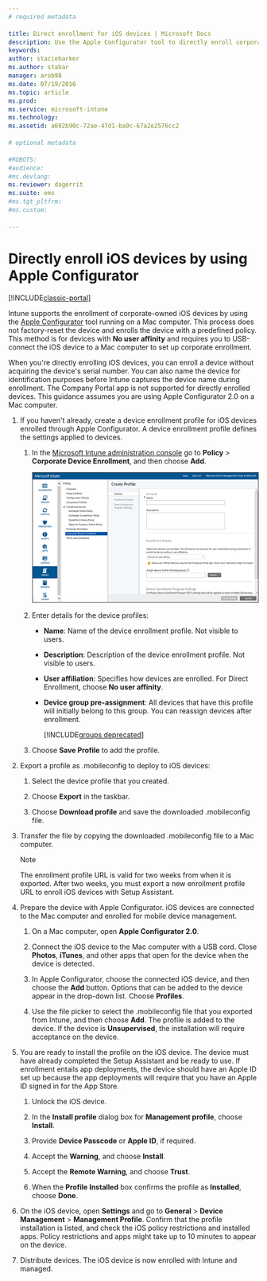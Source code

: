 ```yaml
---
# required metadata

title: Direct enrollment for iOS devices | Microsoft Docs
description: Use the Apple Configurator tool to directly enroll corporate-owned iOS devices with a predefined policy by USB-connecting them to a Mac computer.
keywords:
author: staciebarker
ms.author: stabar
manager: arob98
ms.date: 07/19/2016
ms.topic: article
ms.prod:
ms.service: microsoft-intune
ms.technology:
ms.assetid: a692b90c-72ae-47d1-ba9c-67a2e2576cc2

# optional metadata

#ROBOTS:
#audience:
#ms.devlang:
ms.reviewer: dagerrit
ms.suite: ems
#ms.tgt_pltfrm:
#ms.custom:

---
```


# Directly enroll iOS devices by using Apple Configurator

[!INCLUDE[classic-portal](../includes/classic-portal.md)]

Intune supports the enrollment of corporate-owned iOS devices by using the [Apple Configurator](http://go.microsoft.com/fwlink/?LinkId=518017) tool running on a Mac computer. This process does not factory-reset the device and enrolls the device with a predefined policy. This method is for devices with **No user affinity** and requires you to USB-connect the iOS device to a Mac computer to set up corporate enrollment.

When you're directly enrolling iOS devices, you can enroll a device without acquiring the device's serial number. You can also name the device for identification purposes before Intune captures the device name during enrollment. The Company Portal app is not supported for directly enrolled devices. This guidance assumes you are using Apple Configurator 2.0 on a Mac computer.

1.  If you haven't already, create a device enrollment profile for iOS devices enrolled through Apple Configurator. A device enrollment profile defines the settings applied to devices.

    1.  In the [Microsoft Intune administration console](http://manage.microsoft.com) go to **Policy** &gt; **Corporate Device Enrollment**, and then choose **Add**.

        ![Create device enrollment profile page](../media/pol-sa-corp-enroll.png)

    2.  Enter details for the device profiles:

        -   **Name**: Name of the device enrollment profile. Not visible to users.

        -   **Description**: Description of the device enrollment profile. Not visible to users.

        -   **User affiliation**: Specifies how devices are enrolled. For Direct Enrollment, choose **No user affinity**.

        -   **Device group pre-assignment**: All devices that have this profile will initially belong to this group. You can reassign devices after enrollment.

            [!INCLUDE[groups deprecated](../includes/group-deprecation.md)]

    3.  Choose **Save Profile** to add the profile.

5.  Export a profile as .mobileconfig to deploy to iOS devices:

	1.   Select the device profile that you created.

    2.   Choose **Export** in the taskbar.

    3.   Choose **Download profile** and save the downloaded .mobileconfig file.

6.  Transfer the file by copying the downloaded .mobileconfig file to a Mac computer.
    > [!NOTE]
    > The enrollment profile URL is valid for two weeks from when it is exported. After two weeks, you must export a new enrollment profile URL to enroll iOS devices with Setup Assistant.

7.  Prepare the device with Apple Configurator. iOS devices are connected to the Mac computer and enrolled for mobile device management.

    1.  On a Mac computer, open **Apple Configurator 2.0**.

    2.  Connect the iOS device to the Mac computer with a USB cord. Close **Photos**, **iTunes**, and other apps that open for the device when the device is detected.

    3.  In Apple Configurator, choose the connected iOS device, and then choose the **Add** button. Options that can be added to the device appear in the drop-down list. Choose **Profiles**.

    4.  Use the file picker to select the .mobileconfig file that you exported from Intune, and then choose **Add**. The profile is added to the device.  If the device is **Unsupervised**, the installation will require acceptance on the device.

8.  You are ready to install the profile on the iOS device. The device must have already completed the Setup Assistant and be ready to use. If enrollment entails app deployments, the device should have an Apple ID set up because the app deployments will require that you have an Apple ID signed in for the App Store.

    1.  Unlock the iOS device.

    2.  In the **Install profile** dialog box for **Management profile**,  choose **Install**.

    3.  Provide **Device Passcode** or **Apple ID**, if required.

    4.  Accept the **Warning**, and choose **Install**.

    5.  Accept the **Remote Warning**, and choose **Trust**.

    6.  When the **Profile Installed** box confirms the profile as **Installed**, choose **Done**.

9.  On the iOS device, open **Settings** and go to **General** &gt; **Device Management** &gt; **Management Profile**. Confirm that the profile installation is listed, and check the iOS policy restrictions and installed apps. Policy restrictions and apps might take up to 10 minutes to appear on the device.

10.  Distribute devices. The iOS device is now enrolled with Intune and managed.
